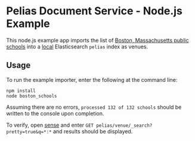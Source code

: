 # Pelias Document Service - Node.js Example

This node.js example app imports the list of [Boston, Massachusetts public schools](https://bostonopendata-boston.opendata.arcgis.com/datasets/1d9509a8b2fd485d9ad471ba2fdb1f90_0.geojson) into a [local](http://localhost:9200/pelias) Elasticsearch `pelias` index as venues.  

## Usage

To run the example importer, enter the following at the command line:

```
npm install
node boston_schools
```

Assuming there are no errors, `processed 132 of 132 schools` should be written to the console upon completion.

To verify, open [sense](http://localhost:5601/app/sense) and enter `GET pelias/venue/_search?pretty=true&q=*:*` and results should be displayed.  
